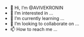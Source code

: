 - 👋 Hi, I’m @AVIVEKRONIN
- 👀 I’m interested in ...
- 🌱 I’m currently learning ...
- 💞️ I’m looking to collaborate on ...
- 📫 How to reach me ...

<!---
AVIVEKRONIN/AVIVEKRONIN is a ✨ special ✨ repository because its `README.md` (this file) appears on your GitHub profile.
You can click the Preview link to take a look at your changes.
--->
